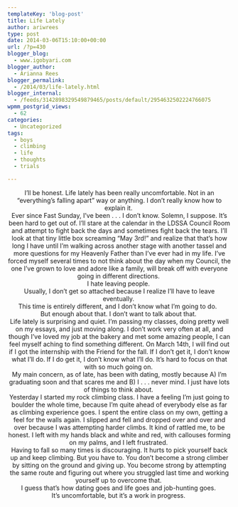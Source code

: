 ```yaml
---
templateKey: 'blog-post'
title: Life Lately
author: ariwrees
type: post
date: 2014-03-06T15:10:00+00:00
url: /?p=430
blogger_blog:
  - www.igobyari.com
blogger_author:
  - Arianna Rees
blogger_permalink:
  - /2014/03/life-lately.html
blogger_internal:
  - /feeds/3142898329549879465/posts/default/2954632502224766075
wpmm_postgrid_views:
  - 62
categories:
  - Uncategorized
tags:
  - boys
  - climbing
  - life
  - thoughts
  - trials

---
```

<div dir="ltr" style="text-align: left;">
  <div style="text-align: center;">
    I&#8217;ll be honest. Life lately has been really uncomfortable. Not in an &#8220;everything&#8217;s falling apart&#8221; way or anything. I don&#8217;t really know how to explain it.&nbsp;
  </div>
  
  <div style="text-align: center;">
  </div>
  
  <div style="text-align: center;">
    Ever since Fast Sunday, I&#8217;ve been . . . I don&#8217;t know. Solemn, I suppose. It&#8217;s been hard to get out of. I&#8217;ll stare at the calendar in the LDSSA Council Room and attempt to fight back the days and sometimes fight back the tears. I&#8217;ll look at that tiny little box screaming &#8220;May 3rd!&#8221; and realize that that&#8217;s how long I have until I&#8217;m walking across another stage with another tassel and more questions for my Heavenly Father than I&#8217;ve ever had in my life. I&#8217;ve forced myself several times to not think about the day when my Council, the one I&#8217;ve grown to love and adore like a family, will break off with everyone going in different directions.&nbsp;
  </div>
  
  <div style="text-align: center;">
  </div>
  
  <div style="text-align: center;">
    I hate leaving people.&nbsp;
  </div>
  
  <div style="text-align: center;">
    Usually, I don&#8217;t get so attached because I realize I&#8217;ll have to leave eventually.&nbsp;
  </div>
  
  <div style="text-align: center;">
    This time is entirely different, and I don&#8217;t know what I&#8217;m going to do. &nbsp;
  </div>
  
  <div style="text-align: center;">
  </div>
  
  <div style="text-align: center;">
    But enough about that. I don&#8217;t want to talk about that.&nbsp;
  </div>
  
  <div style="text-align: center;">
  </div>
  
  <div style="text-align: center;">
    Life lately is surprising and quiet. I&#8217;m passing my classes, doing pretty well on my essays, and just moving along. I don&#8217;t work very often at all, and though I&#8217;ve loved my job at the bakery and met some amazing people, I can feel myself aching to find something different. On March 14th, I will find out if I got the internship with the Friend for the fall. If I don&#8217;t get it, I don&#8217;t know what I&#8217;ll do. If I do get it, I don&#8217;t know what I&#8217;ll do. It&#8217;s hard to focus on that with so much going on.&nbsp;
  </div>
  
  <div style="text-align: center;">
  </div>
  
  <div style="text-align: center;">
    My main concern, as of late, has been with dating, mostly because A) I&#8217;m graduating soon and that scares me and B) I . . . never mind. I just have lots of things to think about.&nbsp;
  </div>
  
  <div style="text-align: center;">
  </div>
  
  <div style="text-align: center;">
    Yesterday I started my rock climbing class. I have a feeling I&#8217;m just going to boulder the whole time, because I&#8217;m quite ahead of everybody else as far as climbing experience goes. I spent the entire class on my own, getting a feel for the walls again. I slipped and fell and dropped over and over and over because I was attempting harder climbs. It kind of rattled me, to be honest. I left with my hands black and white and red, with callouses forming on my palms, and I left frustrated.&nbsp;
  </div>
  
  <div style="text-align: center;">
  </div>
  
  <div style="text-align: center;">
    Having to fall so many times is discouraging. It hurts to pick yourself back up and keep climbing. But you have to. You don&#8217;t become a strong climber by sitting on the ground and giving up. You become strong by attempting the same route and figuring out where you struggled last time and working yourself up to overcome that.&nbsp;
  </div>
  
  <div style="text-align: center;">
  </div>
  
  <div style="text-align: center;">
    I guess that&#8217;s how dating goes and life goes and job-hunting goes.&nbsp;
  </div>
  
  <div style="text-align: center;">
  </div>
  
  <div style="text-align: center;">
    It&#8217;s uncomfortable, but it&#8217;s a work in progress.&nbsp;
  </div>
  
  <div style="text-align: center;">
  </div>
  
  <div style="text-align: center;">
  </div>
</div>